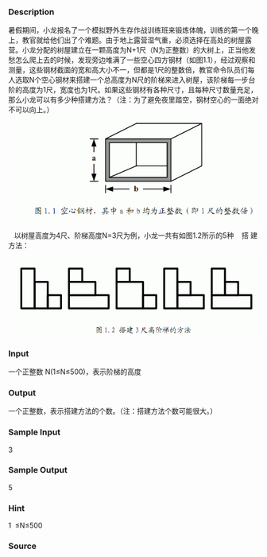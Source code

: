 
### Description
暑假期间，小龙报名了一个模拟野外生存作战训练班来锻炼体魄，训练的第一个晚上，教官就给他们出了个难题。由于地上露营湿气重，必须选择在高处的树屋露营。小龙分配的树屋建立在一颗高度为N+1尺（N为正整数）的大树上，正当他发愁怎么爬上去的时候，发现旁边堆满了一些空心四方钢材（如图1.1），经过观察和测量，这些钢材截面的宽和高大小不一，但都是1尺的整数倍，教官命令队员们每人选取N个空心钢材来搭建一个总高度为N尺的阶梯来进入树屋，该阶梯每一步台阶的高度为1尺，宽度也为1尺。如果这些钢材有各种尺寸，且每种尺寸数量充足，那么小龙可以有多少种搭建方法？（注：为了避免夜里踏空，钢材空心的一面绝对不可以向上。）
![](/JudgeOnline/upload/201305/1(6).jpg)

   以树屋高度为4尺、阶梯高度N=3尺为例，小龙一共有如图1.2所示的5种 
   搭 建方法：
   ![](/JudgeOnline/upload/201305/2(1).jpg)

### Input
一个正整数 N(1≤N≤500)，表示阶梯的高度
### Output
一个正整数，表示搭建方法的个数。（注：搭建方法个数可能很大。）
### Sample Input
3
### Sample Output
5
### Hint
1  ≤N≤500 
### Source
